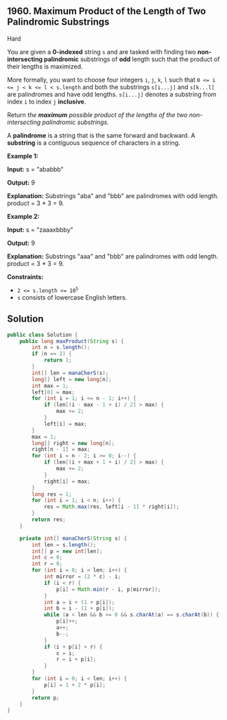 ## 1960\. Maximum Product of the Length of Two Palindromic Substrings

Hard

You are given a **0-indexed** string `s` and are tasked with finding two **non-intersecting palindromic** substrings of **odd** length such that the product of their lengths is maximized.

More formally, you want to choose four integers `i`, `j`, `k`, `l` such that `0 <= i <= j < k <= l < s.length` and both the substrings `s[i...j]` and `s[k...l]` are palindromes and have odd lengths. `s[i...j]` denotes a substring from index `i` to index `j` **inclusive**.

Return _the **maximum** possible product of the lengths of the two non-intersecting palindromic substrings._

A **palindrome** is a string that is the same forward and backward. A **substring** is a contiguous sequence of characters in a string.

**Example 1:**

**Input:** s = "ababbb"

**Output:** 9

**Explanation:** Substrings "aba" and "bbb" are palindromes with odd length. product = 3 \* 3 = 9.

**Example 2:**

**Input:** s = "zaaaxbbby"

**Output:** 9

**Explanation:** Substrings "aaa" and "bbb" are palindromes with odd length. product = 3 \* 3 = 9.

**Constraints:**

*   <code>2 <= s.length <= 10<sup>5</sup></code>
*   `s` consists of lowercase English letters.

## Solution

```java
public class Solution {
    public long maxProduct(String s) {
        int n = s.length();
        if (n == 2) {
            return 1;
        }
        int[] len = manaCherS(s);
        long[] left = new long[n];
        int max = 1;
        left[0] = max;
        for (int i = 1; i <= n - 1; i++) {
            if (len[(i - max - 1 + i) / 2] > max) {
                max += 2;
            }
            left[i] = max;
        }
        max = 1;
        long[] right = new long[n];
        right[n - 1] = max;
        for (int i = n - 2; i >= 0; i--) {
            if (len[(i + max + 1 + i) / 2] > max) {
                max += 2;
            }
            right[i] = max;
        }
        long res = 1;
        for (int i = 1; i < n; i++) {
            res = Math.max(res, left[i - 1] * right[i]);
        }
        return res;
    }

    private int[] manaCherS(String s) {
        int len = s.length();
        int[] p = new int[len];
        int c = 0;
        int r = 0;
        for (int i = 0; i < len; i++) {
            int mirror = (2 * c) - i;
            if (i < r) {
                p[i] = Math.min(r - i, p[mirror]);
            }
            int a = i + (1 + p[i]);
            int b = i - (1 + p[i]);
            while (a < len && b >= 0 && s.charAt(a) == s.charAt(b)) {
                p[i]++;
                a++;
                b--;
            }
            if (i + p[i] > r) {
                c = i;
                r = i + p[i];
            }
        }
        for (int i = 0; i < len; i++) {
            p[i] = 1 + 2 * p[i];
        }
        return p;
    }
}
```